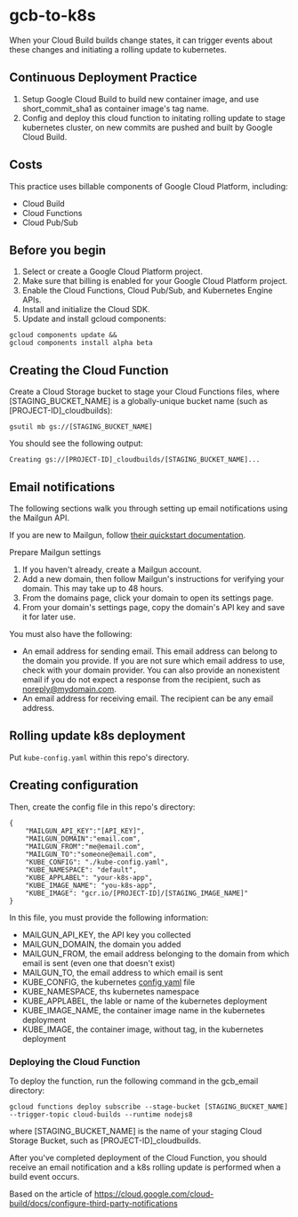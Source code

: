 # gcb-to-k8s

When your Cloud Build builds change states, it can trigger events about these changes 
and initiating a rolling update to kubernetes.

## Continuous Deployment Practice

1. Setup Google Cloud Build to build new container image, and use short_commit_sha1 as container image's tag name. 
2. Config and deploy this cloud function to initating rolling update to stage kubernetes cluster, on new commits are pushed and built by Google Cloud Build.

## Costs

This practice uses billable components of Google Cloud Platform, including:

- Cloud Build
- Cloud Functions
- Cloud Pub/Sub

## Before you begin

1. Select or create a Google Cloud Platform project.
2. Make sure that billing is enabled for your Google Cloud Platform project.
3. Enable the Cloud Functions, Cloud Pub/Sub, and Kubernetes Engine APIs.
4. Install and initialize the Cloud SDK.
5. Update and install gcloud components:
```
gcloud components update &&
gcloud components install alpha beta
```

## Creating the Cloud Function

Create a Cloud Storage bucket to stage your Cloud Functions files, where [STAGING_BUCKET_NAME] is a globally-unique bucket name (such as [PROJECT-ID]_cloudbuilds):
```
gsutil mb gs://[STAGING_BUCKET_NAME]
```

You should see the following output:
```
Creating gs://[PROJECT-ID]_cloudbuilds/[STAGING_BUCKET_NAME]...
```

## Email notifications

The following sections walk you through setting up email notifications using the Mailgun API.

If you are new to Mailgun, follow [their quickstart documentation](https://documentation.mailgun.com/en/latest/quickstart.html).

Prepare Mailgun settings
1. If you haven't already, create a Mailgun account.
2. Add a new domain, then follow Mailgun's instructions for verifying your domain. This may take up to 48 hours.
3. From the domains page, click your domain to open its settings page.
4. From your domain's settings page, copy the domain's API key and save it for later use.

You must also have the following:

- An email address for sending email. This email address can belong to the domain you provide. If you are not sure which email address to use, check with your domain provider. You can also provide an nonexistent email if you do not expect a response from the recipient, such as noreply@mydomain.com.
- An email address for receiving email. The recipient can be any email address.

## Rolling update k8s deployment

Put `kube-config.yaml` within this repo's directory.


## Creating configuration

Then, create the config file in this repo's directory:
```
{
    "MAILGUN_API_KEY":"[API_KEY]",
    "MAILGUN_DOMAIN":"email.com",
    "MAILGUN_FROM":"me@email.com",
    "MAILGUN_TO":"someone@email.com",
    "KUBE_CONFIG": "./kube-config.yaml",
    "KUBE_NAMESPACE": "default",
    "KUBE_APPLABEL": "your-k8s-app",
    "KUBE_IMAGE_NAME": "you-k8s-app",
    "KUBE_IMAGE": "gcr.io/[PROJECT-ID]/[STAGING_IMAGE_NAME]"
}
```
In this file, you must provide the following information:
- MAILGUN_API_KEY, the API key you collected
- MAILGUN_DOMAIN, the domain you added
- MAILGUN_FROM, the email address belonging to the domain from which email is sent (even one that doesn't exist)
- MAILGUN_TO, the email address to which email is sent
- KUBE_CONFIG, the kubernetes [config yaml](https://kubernetes.io/docs/concepts/configuration/organize-cluster-access-kubeconfig/) file
- KUBE_NAMESPACE, ths kubernetes namespace
- KUBE_APPLABEL, the lable or name of the kubernetes deployment
- KUBE_IMAGE_NAME, the container image name in the kubernetes deployment
- KUBE_IMAGE, the container image, without tag, in the kubernetes deployment

### Deploying the Cloud Function

To deploy the function, run the following command in the gcb_email directory:
```
gcloud functions deploy subscribe --stage-bucket [STAGING_BUCKET_NAME] --trigger-topic cloud-builds --runtime nodejs8
```

where [STAGING_BUCKET_NAME] is the name of your staging Cloud Storage Bucket, such as [PROJECT-ID]_cloudbuilds.

After you've completed deployment of the Cloud Function, you should receive an email notification and 
a k8s rolling update is performed when a build event occurs.



Based on the article of https://cloud.google.com/cloud-build/docs/configure-third-party-notifications

